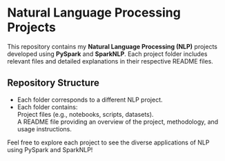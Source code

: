 # Natural Language Processing Projects
This repository contains my **Natural Language Processing (NLP)** projects developed using **PySpark** and **SparkNLP**. Each project folder includes relevant files and detailed explanations in their respective README files.

## Repository Structure
- Each folder corresponds to a different NLP project.
- Each folder contains: <br/>
Project files (e.g., notebooks, scripts, datasets). <br/>
A README file providing an overview of the project, methodology, and usage instructions. <br/>

Feel free to explore each project to see the diverse applications of NLP using PySpark and SparkNLP!

